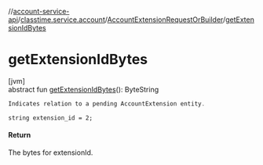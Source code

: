 //[account-service-api](../../../index.md)/[classtime.service.account](../index.md)/[AccountExtensionRequestOrBuilder](index.md)/[getExtensionIdBytes](get-extension-id-bytes.md)

# getExtensionIdBytes

[jvm]\
abstract fun [getExtensionIdBytes](get-extension-id-bytes.md)(): ByteString

```kotlin
Indicates relation to a pending AccountExtension entity. 

```
`string extension_id = 2;`

#### Return

The bytes for extensionId.
